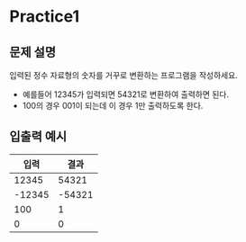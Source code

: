 
Practice1
===

문제 설명
---
입력된 정수 자료형의 숫자를 거꾸로 변환하는 프로그램을 작성하세요.

- 예를들어 12345가 입력되면 54321로 변환하여 출력하면 된다.
- 100의 경우 001이 되는데 이 경우 1만 출력하도록 한다.


입출력 예시
---
|입력|결과|
|---|---|
|12345|54321|
|-12345|-54321|
|100|1|
|0|0|

